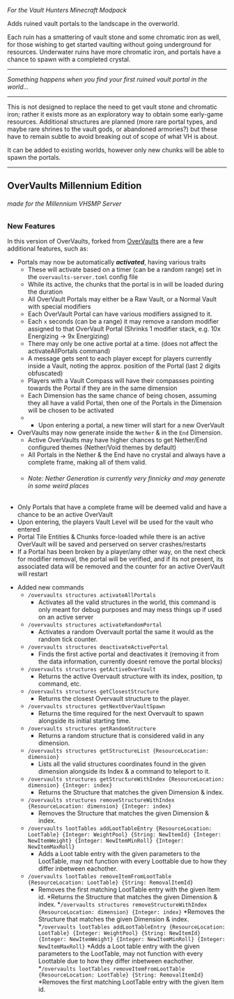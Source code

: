 *For the Vault Hunters Minecraft Modpack*

Adds ruined vault portals to the landscape in the overworld.

Each ruin has a smattering of vault stone and some chromatic iron as well, for those wishing to get started vaulting without going underground for resources.
Underwater ruins have more chromatic iron, and portals have a chance to spawn with a completed crystal.

-----------

*Something happens when you find your first ruined vault portal in the world...*

-----------

This is not designed to replace the need to get vault stone and chromatic iron; rather it exists more as an exploratory way to obtain some early-game resources.
Additional structures are planned (more rare portal types, and maybe rare shrines to the vault gods, or abandoned armories?)  but these have to remain subtle to avoid breaking out of scope of what VH is about.

It can be added to existing worlds, however only new chunks will be able to spawn the portals. 

-----------
## OverVaults Millennium Edition
###### *made for the Millennium VHSMP Server*

### New Features
In this version of OverVaults, forked from [OverVaults](https://github.com/IridiumIO/OverVaults) there are a few additional features, such as:

* Portals may now be automatically ***activated***, having various traits
    * These will activate based on a timer (can be a random range) set in the `overvaults-server.toml` config file
    * While its active, the chunks that the portal is in will be loaded during the duration
    * All OverVault Portals may either be a Raw Vault, or a Normal Vault with special modifiers
    * Each OverVault Portal can have various modifiers assigned to it.
    * Each `x` seconds (can be a range) it may remove a random modifier assigned to that OverVault Portal (Shrinks 1 modifier stack, e.g. 10x Energizing -> 9x Energizing)
    * There may only be one active portal at a time. (does not affect the activateAllPortals command)
    * A message gets sent to each player except for players currently inside a Vault, noting the approx. position of the Portal (last 2 digits obfuscated)
    * Players with a Vault Compass will have their compasses pointing towards the Portal if they are in the same dimension
    * Each Dimension has the same chance of being chosen, assuming they all have a valid Portal, then one of the Portals in the Dimension will be chosen to be activated
    * * Upon entering a portal, a new timer will start for a new OverVault
* OverVaults may now generate inside the `Nether` & in the `End` Dimension.
    * Active OverVaults may have higher chances to get Nether/End configured themes (Nether/Void themes by default)
    * All Portals in the Nether & the End have no crystal and always have a complete frame, making all of them valid.
    * ###### _Note: Nether Generation is currently very finnicky and may generate in some weird places_ 
* Only Portals that have a complete frame will be deemed valid and have a chance to be an active OverVault
* Upon entering, the players Vault Level will be used for the vault who entered
* Portal Tile Entities & Chunks force-loaded while there is an active OverVault will be saved and perserved on server crashes/restarts
* If a Portal has been broken by a player/any other way, on the next check for modifier removal, the portal will be verified, and if its not present, its associated data will be removed and the counter for an active OverVault will restart
- Added new commands
    - `/overvaults structures activateAllPortals` 
        - Activates all the valid structures in the world, this command is only meant for debug purposes and may mess things up if used on an active server
    - `/overvaults structures activateRandomPortal`
        - Activates a random Overvault portal the same it would as the random tick counter.
    - `/overvaults structures deactivateActivePortal`
        - Finds the first active portal and deactivates it (removing it from the data information, currently doesnt remove the portal blocks)
    - `/overvaults structures getActiveOverVault` 
        - Returns the active Overvault structure with its index, position, tp command, etc.
    - `/overvaults structures getClosestStructure`
        - Returns the closest Overvault structure to the player.
    - `/overvaults structures getNextOverVaultSpawn`
        - Returns the time required for the next Overvault to spawn alongside its initial starting time.
    - `/overvaults structures getRandomStructure`
        - Returns a random structure that is considered valid in any dimension.
    - `/overvaults structures getStructureList {ResourceLocation: dimension}`
        - Lists all the valid structures coordinates found in the given dimension alongside its Index & a command to teleport to it.
    - `/overvaults structures getStructureWithIndex {ResourceLocation: dimension} {Integer: index}`
        - Returns the Structure that matches the given Dimension & index.
    - `/overvaults structures removeStructureWithIndex {ResourceLocation: dimension} {Integer: index}`
        - Removes the Structure that matches the given Dimension & index.
    - `/overvaults lootTables addLootTableEntry {ResourceLocation: LootTable} {Integer: WeightPool} {String: NewItemId} {Integer: NewItemWeight} {Integer: NewItemMinRoll} {Integer: NewItemMaxRoll}`
        - Adds a Loot table entry with the given parameters to the LootTable, may not function with every Loottable due to how they differ inbetween eachother.
    - `/overvaults lootTables removeItemFromLootTable {ResourceLocation: LootTable} {String: RemovalItemId}`
        - Removes the first matching LootTable entry with the given Item id.
        *Returns the Structure that matches the given Dimension & index.
    *`/overvaults structures removeStructureWithIndex {ResourceLocation: dimension} {Integer: index}`
        *Removes the Structure that matches the given Dimension & index.
    *`/overvaults lootTables addLootTableEntry {ResourceLocation: LootTable} {Integer: WeightPool} {String: NewItemId} {Integer: NewItemWeight} {Integer: NewItemMinRoll} {Integer: NewItemMaxRoll}`
        *Adds a Loot table entry with the given parameters to the LootTable, may not function with every Loottable due to how they differ inbetween eachother.
    *`/overvaults lootTables removeItemFromLootTable {ResourceLocation: LootTable} {String: RemovalItemId}`
        *Removes the first matching LootTable entry with the given Item id.
